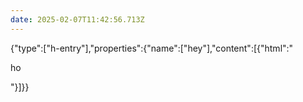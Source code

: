 ```yaml
---
date: 2025-02-07T11:42:56.713Z
---
```

{"type":["h-entry"],"properties":{"name":["hey"],"content":[{"html":"<p>ho</p>"}]}}